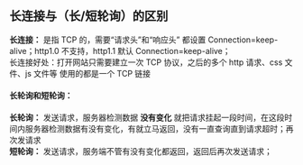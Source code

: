 ## 长连接与（长/短轮询）的区别

**长连接：** 是指 TCP 的，需要“请求头”和“响应头” 都设置 Connection=keep-alive；http1.0 不支持，http1.1 默认 Connection=keep-alive；  
长连接好处：打开网站只需要建立一次 TCP 协议，之后的多个 http 请求、css 文件、js 文件等 使用的都是一个 TCP 链接

#### 长轮询和短轮询：

**长轮询：** 发送请求，服务器检测数据 **没有变化** 就把请求挂起一段时间，在这段时间内服务器检测数据有没有变化，有就立马返回，没有一直查询直到请求超时；再次发请求  
**短轮询：** 发送请求，服务端不管有没有变化都返回，返回后再次发送请求；
